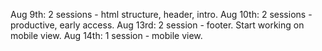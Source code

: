 Aug 9th: 2 sessions - html structure, header, intro.
Aug 10th: 2 sessions - productive, early access.
Aug 13rd: 2 session - footer. Start working on mobile view.
Aug 14th: 1 session - mobile view.